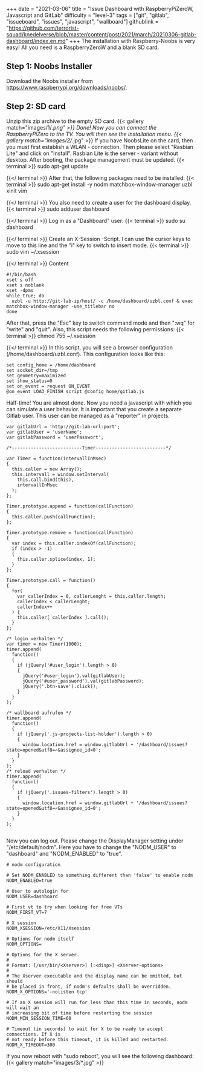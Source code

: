 +++
date = "2021-03-06"
title = "Issue Dashboard with RaspberryPiZeroW, Javascript and GitLab"
difficulty = "level-3"
tags = ["git", "gitlab", "issueboard", "issues", "javascript", "wallboard"]
githublink = "https://github.com/terrorist-squad/knedelverse/blob/master/content/post/2021/march/20210306-gitlab-dashboard/index.en.md"
+++
The installation with Raspberry-Noobs is very easy! All you need is a RaspberryZeroW and a blank SD card.
## Step 1: Noobs Installer
Download the Noobs installer from https://www.raspberrypi.org/downloads/noobs/.
## Step 2: SD card
Unzip this zip archive to the empty SD card.
{{< gallery match="images/1/*.png" >}}
Done! Now you can connect the RaspberryPiZero to the TV. You will then see the installation menu.
{{< gallery match="images/2/*.jpg" >}}
If you have NoobsLite on the card, then you must first establish a WLAN - connection. Then please select "Rasbian Lite" and click on "Install". Rasbian Lite is the server - variant without desktop. After booting, the package management must be updated.
{{< terminal >}}
sudo apt-get update

{{</ terminal >}}
After that, the following packages need to be installed:
{{< terminal >}}
sudo apt-get install -y nodm matchbox-window-manager uzbl xinit vim

{{</ terminal >}}
You also need to create a user for the dashboard display.
{{< terminal >}}
sudo adduser dashboard

{{</ terminal >}}
Log in as a "Dashboard" user:
{{< terminal >}}
sudo su dashboard

{{</ terminal >}}
Create an X-Session -Script. I can use the cursor keys to move to this line and the "i" key to switch to insert mode.
{{< terminal >}}
sudo vim ~/.xsession

{{</ terminal >}}
Content
```
#!/bin/bash 
xset s off 
xset s noblank 
xset -dpms 
while true; do 
  uzbl -u http://git-lab-ip/host/ -c /home/dashboard/uzbl.conf & exec matchbox-window-manager -use_titlebar no
done

```
After that, press the "Esc" key to switch command mode and then ":wq" for "write" and "quit". Also, this script needs the following permissions:
{{< terminal >}}
chmod 755 ~/.xsession

{{</ terminal >}}
In this script, you will see a browser configuration (/home/dashboard/uzbl.conf). This configuration looks like this:
```
set config_home = /home/dashboard 
set socket_dir=/tmp 
set geometry=maximized 
set show_status=0 
set on_event = request ON_EVENT 
@on_event LOAD_FINISH script @config_home/gitlab.js

```
Half-time! You are almost done. Now you need a javascript with which you can simulate a user behavior. It is important that you create a separate Gitlab user. This user can be managed as a "reporter" in projects.
```
var gitlabUrl = 'http://git-lab-url:port';
var gitlabUser = 'userName';
var gitlabPassword = 'userPasswort';

/*--------------------------Timer--------------------------*/

var Timer = function(intervallInMsec)
{
  this.caller = new Array();
  this.intervall = window.setInterval(
    this.call.bind(this),
    intervallInMsec
  );
};

Timer.prototype.append = function(callFunction)
{
  this.caller.push(callFunction);
};

Timer.prototype.remove = function(callFunction)
{
  var index = this.caller.indexOf(callFunction);
  if (index > -1) 
  {
    this.caller.splice(index, 1);
  }
};

Timer.prototype.call = function()
{
  for(
    var callerIndex = 0, callerLenght = this.caller.length;
    callerIndex < callerLenght;
    callerIndex++
  ) {
    this.caller[ callerIndex ].call();
  }
};

/* login verhalten */
var timer = new Timer(1000);
timer.append(
  function()
  {
    if (jQuery('#user_login').length > 0)
    {
      jQuery('#user_login').val(gitlabUser);
      jQuery('#user_password').val(gitlabPassword);
      jQuery('.btn-save').click();
    }
  }
);

/* wallboard aufrufen */
timer.append(
  function()
  {
    if (jQuery('.js-projects-list-holder').length > 0)
    {
      window.location.href = window.gitlabUrl + '/dashboard/issues?state=opened&utf8=✓&assignee_id=0';
    }
  }
);
/* reload verhalten */
timer.append(
  function()
  {
    if (jQuery('.issues-filters').length > 0)
    {
      window.location.href = window.gitlabUrl + '/dashboard/issues?state=opened&utf8=✓&assignee_id=0';
    }
  }
);


```
Now you can log out. Please change the DisplayManager setting under "/etc/default/nodm". Here you have to change the "NODM_USER" to "dashboard" and "NODM_ENABLED" to "true".
```
# nodm configuration

# Set NODM_ENABLED to something different than 'false' to enable nodm
NODM_ENABLED=true

# User to autologin for
NODM_USER=dashboard

# First vt to try when looking for free VTs
NODM_FIRST_VT=7

# X session
NODM_XSESSION=/etc/X11/Xsession

# Options for nodm itself
NODM_OPTIONS=

# Options for the X server.
#
# Format: [/usr/bin/<Xserver>] [:<disp>] <Xserver-options>
#
# The Xserver executable and the display name can be omitted, but should
# be placed in front, if nodm's defaults shall be overridden.
NODM_X_OPTIONS='-nolisten tcp'

# If an X session will run for less than this time in seconds, nodm will wait an
# increasing bit of time before restarting the session
NODM_MIN_SESSION_TIME=60

# Timeout (in seconds) to wait for X to be ready to accept connections. If X is
# not ready before this timeout, it is killed and restarted.
NODM_X_TIMEOUT=300

```
If you now reboot with "sudo reboot", you will see the following dashboard:
{{< gallery match="images/3/*.jpg" >}}